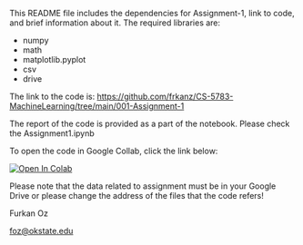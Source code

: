 This README file includes the dependencies for Assignment-1, link to code, and brief information about it.
The required libraries are:

*   numpy
*   math
*   matplotlib.pyplot
*   csv
*   drive

The link to the code is:
https://github.com/frkanz/CS-5783-MachineLearning/tree/main/001-Assignment-1

The report of the code is provided as a part of the notebook. Please check the Assignment1.ipynb

To open the code in Google Collab, click the link below:

[![Open In Colab](https://colab.research.google.com/assets/colab-badge.svg)](https://colab.research.google.com/github/frkanz/CS-5783-MachineLearning/blob/main/001-Assignment-1/Assignment1.ipynb)

Please note that the data related to assignment must be in your Google Drive or please change the address of the files that the code refers!

Furkan Oz

foz@okstate.edu


